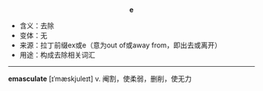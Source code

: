 
**<center>e</center>**

- <span class="definition">含义：去除</span>
- <span class="definition">变体：无</span>
- <span class="definition">来源：拉丁前缀ex或e（意为out of或away from，即出去或离开）</span>
- <span class="definition">用途：构成去除相关词汇</span>

---

<span class="vocabulary">**emasculate**</span> [ɪˈmæskjuleɪt] v. 阉割，使柔弱，删削，使无力
